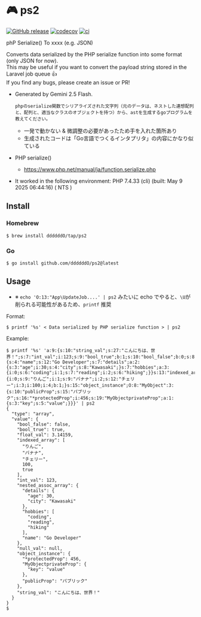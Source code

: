 # 🎮 ps2

[![GitHub release](https://img.shields.io/github/release/ddddddO/ps2.svg?label=Release&color=darkcyan)](https://github.com/ddddddO/ps2/releases)
[![codecov](https://codecov.io/gh/ddddddO/ps2/branch/master/graph/badge.svg?token=JLGSLF33RH)](https://codecov.io/gh/ddddddO/ps2)
[![ci](https://github.com/ddddddO/ps2/actions/workflows/ci.yaml/badge.svg)](https://github.com/ddddddO/ps2/actions/workflows/ci.yaml)


phP Serialize() To xxxx (e.g. JSON)

Converts data serialized by the PHP serialize function into some format (only JSON for now).</br>
This may be useful if you want to convert the payload string stored in the Laravel job queue 👍 </br>
If you find any bugs, please create an issue or PR! 

- Generated by Gemini 2.5 Flash.
    ```
    phpのserialize関数でシリアライズされた文字列（元のデータは、ネストした連想配列と、配列と、適当なクラスのオブジェクトを持つ）から、astを生成するgoプログラムを教えてください。
    ```

    - 一発で動かない & 微調整の必要があったため手を入れた箇所あり
    - 生成されたコードは「Go言語でつくるインタプリタ」の内容にかなり似ている

- PHP serialize()
    - https://www.php.net/manual/ja/function.serialize.php

- It worked in the following environment: PHP 7.4.33 (cli) (built: May  9 2025 06:44:16) ( NTS )

## Install

### Homebrew

```console
$ brew install ddddddO/tap/ps2
```

### Go
```console
$ go install github.com/ddddddO/ps2@latest
```

## Usage

- ※ `echo 'O:13:"App\UpdateJob....' | ps2` みたいに echo でやると、`\U`が削られる可能性があるため、`printf` 推奨

Format:
```console
$ printf '%s' < Data serialized by PHP serialize function > | ps2
```

Example:

```console
$ printf '%s' 'a:9:{s:10:"string_val";s:27:"こんにちは、世界！";s:7:"int_val";i:123;s:9:"bool_true";b:1;s:10:"bool_false";b:0;s:8:"null_val";N;s:9:"float_val";d:3.14159;s:18:"nested_assoc_array";a:3:{s:4:"name";s:12:"Go Developer";s:7:"details";a:2:{s:3:"age";i:30;s:4:"city";s:8:"Kawasaki";}s:7:"hobbies";a:3:{i:0;s:6:"coding";i:1;s:7:"reading";i:2;s:6:"hiking";}}s:13:"indexed_array";a:5:{i:0;s:9:"りんご";i:1;s:9:"バナナ";i:2;s:12:"チェリー";i:3;i:100;i:4;b:1;}s:15:"object_instance";O:8:"MyObject":3:{s:10:"publicProp";s:15:"パブリック";s:16:"*protectedProp";i:456;s:19:"MyObjectprivateProp";a:1:{s:3:"key";s:5:"value";}}}' | ps2
{
  "type": "array",
  "value": {
    "bool_false": false,
    "bool_true": true,
    "float_val": 3.14159,
    "indexed_array": [
      "りんご",
      "バナナ",
      "チェリー",
      100,
      true
    ],
    "int_val": 123,
    "nested_assoc_array": {
      "details": {
        "age": 30,
        "city": "Kawasaki"
      },
      "hobbies": [
        "coding",
        "reading",
        "hiking"
      ],
      "name": "Go Developer"
    },
    "null_val": null,
    "object_instance": {
      "*protectedProp": 456,
      "MyObjectprivateProp": {
        "key": "value"
      },
      "publicProp": "パブリック"
    },
    "string_val": "こんにちは、世界！"
  }
}
$
```
